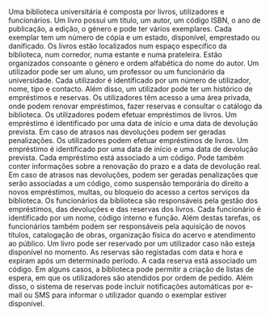 Uma biblioteca universitária é composta por livros, utilizadores e funcionários.
Um livro possui um título, um autor, um código ISBN, o ano de publicação, a edição, o género e pode ter vários exemplares. Cada exemplar tem um número de cópia e um estado, disponível, emprestado ou danificado.
Os livros estão localizados num espaço específico da biblioteca, num corredor, numa estante e numa prateleira. Estão organizados consoante o género e  ordem alfabética do nome do autor.
Um utilizador pode ser um aluno, um professor ou um funcionário da universidade. Cada utilizador é identificado por um número de utilizador, nome, tipo e contacto. Além disso, um utilizador pode ter um histórico de empréstimos e reservas. Os utilizadores têm acesso a uma área privada, onde podem renovar empréstimos, fazer reservas e consultar o catálogo da biblioteca.
Os utilizadores podem efetuar empréstimos de livros. Um empréstimo é identificado por uma data de início e uma data de devolução prevista. Em caso de atrasos nas devoluções podem ser geradas penalizações. Os utilizadores podem efetuar empréstimos de livros. Um empréstimo é identificado por uma data de início e uma data de devolução prevista. Cada empréstimo está associado a um código. Pode também conter informações sobre a renovação do prazo e a data de devolução real. Em caso de atrasos nas devoluções, podem ser geradas penalizações que serão associadas a um código, como suspensão temporária do direito a novos empréstimos, multas, ou bloqueio do acesso a certos serviços da biblioteca.
Os funcionários da biblioteca são responsáveis pela gestão dos empréstimos, das devoluções e das reservas dos livros. Cada funcionário é identificado por um nome, código interno e função. Além destas tarefas, os funcionários também podem ser responsáveis pela aquisição de novos títulos, catalogação de obras, organização física do acervo e atendimento ao público.
Um livro pode ser reservado por um utilizador caso não esteja disponível no momento. As reservas são registadas com data e hora e expiram após um determinado período. A cada reserva está associado um código. Em alguns casos, a biblioteca pode permitir a criação de listas de espera, em que os utilizadores são atendidos por ordem de pedido. Além disso, o sistema de reservas pode incluir notificações automáticas por e-mail ou SMS para informar o utilizador quando o exemplar estiver disponível. 
